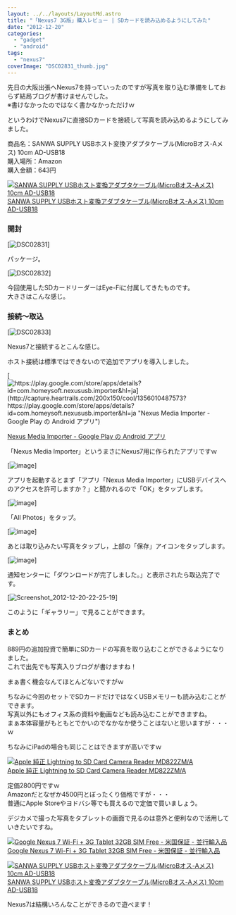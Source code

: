 ```yaml
---
layout: ../../layouts/LayoutMd.astro
title: "「Nexus7 3G版」購入レビュー | SDカードを読み込めるようにしてみた"
date: "2012-12-20"
categories: 
  - "gadget"
  - "android"
tags: 
  - "nexus7"
coverImage: "DSC02831_thumb.jpg"
---
```


先日の大阪出張へNexus7を持っていったのですが写真を取り込む準備をしておらず結局ブログが書けませんでした。  
※書けなかったのではなく書かなかっただけｗ

というわけでNexus7に直接SDカードを接続して写真を読み込めるようにしてみました。

商品名：SANWA SUPPLY USBホスト変換アダプタケーブル(MicroBオス-Aメス) 10cm AD-USB18  
購入場所：Amazon  
購入金額：643円

[![SANWA SUPPLY USBホスト変換アダプタケーブル(MicroBオス-Aメス) 10cm AD-USB18](/wp/images/41BN8T-U%2B9L._SL160_.jpg)  
SANWA SUPPLY USBホスト変換アダプタケーブル(MicroBオス-Aメス) 10cm AD-USB18  
](https://www.amazon.co.jp/exec/obidos/ASIN/B007731VG0/mizuka123-22/ref=nosim)

### 開封

[![DSC02831](/wp/images/DSC02831_thumb.jpg "DSC02831")]

パッケージ。

[![DSC02832](/wp/images/DSC02832_thumb.jpg "DSC02832")]

今回使用したSDカードリーダーはEye-Fiに付属してきたものです。  
大きさはこんな感じ。

### 接続～取込

[![DSC02833](/wp/images/DSC02833_thumb.jpg "DSC02833")]

Nexus7と接続するとこんな感じ。

ホスト接続は標準ではできないので追加でアプリを導入しました。

[![https://play.google.com/store/apps/details?id=com.homeysoft.nexususb.importer&hl=ja](http://capture.heartrails.com/200x150/cool/1356010487573?https://play.google.com/store/apps/details?id=com.homeysoft.nexususb.importer&hl=ja "Nexus Media Importer - Google Play の Android アプリ")](https://play.google.com/store/apps/details?id=com.homeysoft.nexususb.importer&hl=ja)

[Nexus Media Importer - Google Play の Android アプリ](https://play.google.com/store/apps/details?id=com.homeysoft.nexususb.importer&hl=ja)

「Nexus Media Importer」というまさにNexus7用に作られたアプリですｗ

[![image](/wp/images/image_thumb14.png "image")]

アプリを起動するとまず「アプリ「Nexus Media Importer」にUSBデバイスへのアクセスを許可しますか？」と聞かれるので「OK」をタップします。

[![image](/wp/images/image_thumb15.png "image")]

「All Photos」をタップ。

[![image](/wp/images/image_thumb16.png "image")]

あとは取り込みたい写真をタップし，上部の「保存」アイコンをタップします。

[![image](/wp/images/image_thumb17.png "image")]

通知センターに「ダウンロードが完了しました。」と表示されたら取込完了です。

[![Screenshot_2012-12-20-22-25-19](/wp/images/Screenshot_2012-12-20-22-25-19_thumb.png "Screenshot_2012-12-20-22-25-19")]

このように「ギャラリー」で見ることができます。

### まとめ

889円の追加投資で簡単にSDカードの写真を取り込むことができるようになりました。  
これで出先でも写真入りブログが書けますね！

まぁ書く機会なんてほとんどないですがｗ

ちなみに今回のセットでSDカードだけではなくUSBメモリーも読み込むことができます。  
写真以外にもオフィス系の資料や動画なども読み込むことができますね。  
まぁ本体容量がもともとでかいのでなかなか使うことはないと思いますが・・・ｗ

ちなみにiPadの場合も同じことはできますが高いですｗ

[![Apple 純正 Lightning to SD Card Camera Reader MD822ZM/A](/wp/images/21r7311PqBL._SL160_.jpg)  
Apple 純正 Lightning to SD Card Camera Reader MD822ZM/A  
](https://www.amazon.co.jp/exec/obidos/ASIN/B009WHV3I0/mizuka123-22/ref=nosim)

定価2800円ですｗ  
Amazonだとなぜか4500円とぼったくり価格ですが・・・  
普通にApple Storeやヨドバシ等でも買えるので定価で買いましょう。

デジカメで撮った写真をタブレットの画面で見るのは意外と便利なので活用していきたいですね。

[![Google Nexus 7 Wi-Fi + 3G Tablet 32GB SIM Free - 米国保証 - 並行輸入品](/wp/images/41OjNcR2FTL._SL160_.jpg)  
Google Nexus 7 Wi-Fi + 3G Tablet 32GB SIM Free - 米国保証 - 並行輸入品  
](https://www.amazon.co.jp/exec/obidos/ASIN/B00A6QGHUK/mizuka123-22/ref=nosim)

[![SANWA SUPPLY USBホスト変換アダプタケーブル(MicroBオス-Aメス) 10cm AD-USB18](/wp/images/41BN8T-U%2B9L._SL160_.jpg)  
SANWA SUPPLY USBホスト変換アダプタケーブル(MicroBオス-Aメス) 10cm AD-USB18  
](https://www.amazon.co.jp/exec/obidos/ASIN/B007731VG0/mizuka123-22/ref=nosim)

Nexus7は結構いろんなことができるので遊べます！

